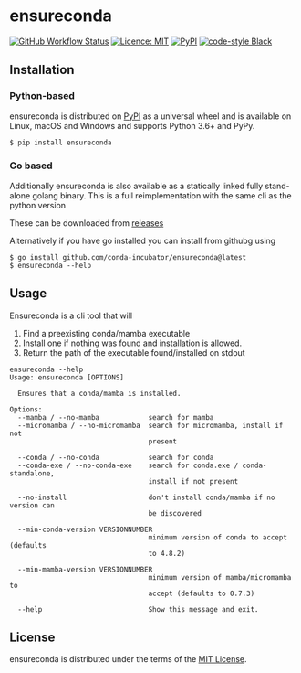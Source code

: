# ensureconda

[![GitHub Workflow Status](https://img.shields.io/github/actions/workflow/status/conda-incubator/ensureconda/test.yml?branch=main)](https://github.com/conda-incubator/ensureconda/actions?query=workflow%3A%22Python+package%22)
[![Licence: MIT](https://img.shields.io/github/license/conda-incubator/ensureconda)](https://github.com/conda-incubator/ensureconda/blob/master/LICENSE-MIT)
[![PyPI](https://img.shields.io/pypi/v/ensureconda)](https://pypi.org/project/ensureconda)
[![code-style Black](https://img.shields.io/badge/code%20style-black-000000.svg)](https://https://github.com/psf/black)

## Installation

### Python-based

ensureconda is distributed on [PyPI](https://pypi.org) as a universal
wheel and is available on Linux, macOS and Windows and supports
Python 3.6+ and PyPy.

```bash
$ pip install ensureconda
```

### Go based

Additionally ensureconda is also available as a statically linked fully stand-alone
golang binary.  This is a full reimplementation with the same cli as the python version

These can be downloaded from [releases](https://github.com/conda-incubator/ensureconda/releases/latest)

Alternatively if you have go installed you can install from githubg using

```shell
$ go install github.com/conda-incubator/ensureconda@latest
$ ensureconda --help
```

## Usage

Ensureconda is a cli tool that will

1. Find a preexisting conda/mamba executable
2. Install one if nothing was found and installation is allowed.
3. Return the path of the executable found/installed on stdout

```
ensureconda --help
Usage: ensureconda [OPTIONS]

  Ensures that a conda/mamba is installed.

Options:
  --mamba / --no-mamba            search for mamba
  --micromamba / --no-micromamba  search for micromamba, install if not
                                  present

  --conda / --no-conda            search for conda
  --conda-exe / --no-conda-exe    search for conda.exe / conda-standalone,
                                  install if not present

  --no-install                    don't install conda/mamba if no version can
                                  be discovered

  --min-conda-version VERSIONNUMBER
                                  minimum version of conda to accept (defaults
                                  to 4.8.2)

  --min-mamba-version VERSIONNUMBER
                                  minimum version of mamba/micromamba to
                                  accept (defaults to 0.7.3)

  --help                          Show this message and exit.
```


## License

ensureconda is distributed under the terms of the
[MIT License](https://choosealicense.com/licenses/mit).
